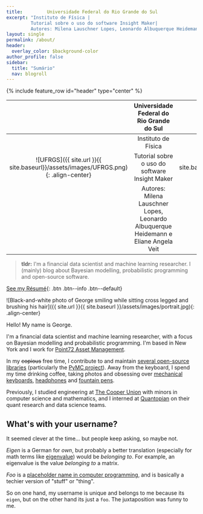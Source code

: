 ```yaml
---
title:         Universidade Federal do Rio Grande do Sul
excerpt: "Instituto de Física |
         Tutorial sobre o uso do software Insight Maker| 
         Autores: Milena Lauschner Lopes, Leonardo Albuquerque Heidemann e Eliane Angela Veit"
layout: single
permalink: /about/
header:
  overlay_color: $background-color
author_profile: false
sidebar:
  title: "Sumário"
  nav: blogroll
---
```

{% include feature_row id="header" type="center" %}

|                	|  Universidade Federal do Rio Grande do Sul |                	|
|:----:           |                  :----:	                   |      :-----:   	|
|   	|  Instituto de Física 	|   	|
|![UFRGS]({{ site.url }}{{ site.baseurl}}/assets/images/UFRGS.png){: .align-center}|Tutorial sobre o uso do software Insight Maker|![IF]({{ site.url }}{{ site.baseurl}}/assets/images/IF.png){: .align-center}|
|   	|   Autores: Milena Lauschner Lopes, Leonardo Albuquerque Heidemann e Eliane Angela Veit	|   	|

> **tldr:** I'm a financial data scientist and machine learning researcher. I
> (mainly) blog about Bayesian modelling, probabilistic programming and
> open-source software.

[<i class="fas fa-file-pdf"></i> See my
Résumé](https://ln2.sync.com/dl/37ab0c9b0/pu7bvjv3-9gv6sjie-ggmayp6u-jy8jr59r){:
.btn .btn--info .btn--default}

![Black-and-white photo of George smiling while sitting cross legged and
brushing his hair]({{ site.url }}{{ site.baseurl
}}/assets/images/portrait.jpg){: .align-center}

Hello! My name is George.

I'm a financial data scientist and machine learning researcher, with a focus on
Bayesian modelling and probabilistic programming. I'm based in New York and I
work for [Point72 Asset Management](http://point72.com).

In my ~~copious~~ free time, I contribute to and maintain [several open-source
libraries](https://eigenfoo.xyz/work/#software) (particularly the [PyMC
project](https://github.com/pymc-devs)). Away from the keyboard, I spend my time
drinking coffee, taking photos and obsessing over [mechanical
keyboards](https://www.reddit.com/r/MechanicalKeyboards/),
[headphones](https://www.reddit.com/r/headphones/) and [fountain
pens](https://www.reddit.com/r/fountainpens/).

Previously, I studied engineering at [The Cooper
Union](http://cooper.edu/welcome) with minors in computer science and
mathematics, and I interned at [Quantopian](https://www.quantopian.com/) on
their quant research and data science teams.

## What's with your username?

It seemed clever at the time... but people keep asking, so maybe not.

_Eigen_ is a German for _own_, but probably a better translation (especially for
math terms like
[eigenvalue](https://en.wikipedia.org/wiki/Eigenvalues_and_eigenvectors)) would
be _belonging to_. For example, an eigenvalue is the value _belonging to_ a
matrix.

_Foo_ is a [placeholder name in computer
programming](https://en.wikipedia.org/wiki/Foobar), and is basically a techier
version of "stuff" or "thing".

So on one hand, my username is unique and belongs to me because its `eigen`, but
on the other hand its just a `foo`. The juxtaposition was funny to me.
